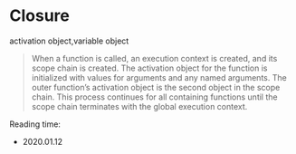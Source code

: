 # Closure
activation object,variable object
> When a function is called, an execution context is created, and its scope chain is created. The activation object for the function is initialized with values for  arguments and any named arguments. The outer function’s activation object is the second object in the scope chain. This process continues for all containing functions until the scope chain terminates with the global execution context.











Reading time:
+ 2020.01.12